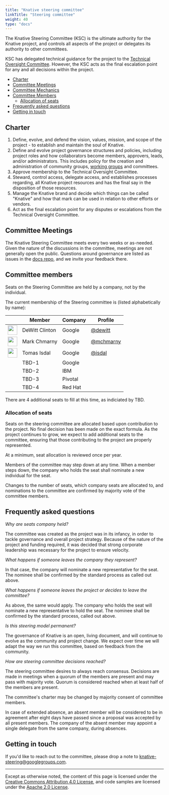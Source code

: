 ```yaml
---
title: "Knative steering committee"
linkTitle: "Steering committee"
weight: 40
type: "docs"
---
```


The Knative Steering Committee (KSC) is the ultimate authority for the Knative
project, and controls all aspects of the project or delegates its authority
to other committees.

KSC has delegated technical guidance for the project to the
[Technical Oversight Committee](./TECH-OVERSIGHT-COMMITTEE.md). However, the KSC
acts as the final escalation point for any and all decisions within the project.

- [Charter](#charter)
- [Committee Meetings](#committee-meetings)
- [Committee Mechanics](#committee-mechanics)
- [Committee Members](#committee-members)
  - [Allocation of seats](#allocation-of-seats)
- [Frequently asked questions](#frequently-asked-questions)
- [Getting in touch](#getting-in-touch)

## Charter

1. Define, evolve, and defend the vision, values, mission, and scope of the
   project - to establish and maintain the soul of Knative.
1. Define and evolve project governance structures and policies, including
   project roles and how collaborators become members, approvers, leads,
   and/or administrators. This includes policy for the creation and
   administration of community groups, [working groups](./WORKING-GROUPS.md) and
   committees.
1. Approve membership to the Technical Oversight Committee.
1. Steward, control access, delegate access, and establishes processes regarding,
   all Knative project resources and has the final say in the disposition of
   those resources.
1. Manage the Knative brand and decide which things can be called "Knative" and
   how that mark can be used in relation to other efforts or vendors.
1. Act as the final escalation point for any disputes or escalations from the
   Technical Oversight Committee.

## Committee Meetings

The Knative Steering Committee meets every two weeks or as-needed.
Given the nature of the discussions in the committee, meetings are not generally
open the public. Questions around governance are listed as issues in the
[docs repo](https://github.com/knative/docs), and we invite your feedback there.

## Committee members

Seats on the Steering Committee are held by a company, not by the individual.

The current membership of the Steering committee is (listed alphabetically by name):

| &nbsp;                                                   | Member         | Company | Profile                                  |
| -------------------------------------------------------- | -------------- | ------- | ---------------------------------------- |
| <img width="30px" src="https://github.com/dewitt.png">   | DeWitt Clinton | Google  | [@dewitt](https://github.com/dewitt)     |
| <img width="30px" src="https://github.com/mchmarny.png"> | Mark Chmarny   | Google  | [@mchmarny](https://github.com/mchmarny) |
| <img width="30px" src="https://github.com/isdal.png">    | Tomas Isdal    | Google  | [@isdal](https://github.com/isdal)       |
|   | TBD-1    | Google  |        |
|   | TBD-2    | IBM  |        |
|   | TBD-3    | Pivotal  |        |
|   | TBD-4    | Red Hat  |        |

There are 4 additional seats to fill at this time, as indiciated by TBD.

### Allocation of seats

Seats on the steering committee are allocated based upon contribution
to the project. No final decision has been made on the exact formula.
As the project continues to grow, we expect to add additional seats to the committee,
ensuring that those contributing to the project are properly represented.

At a minimum, seat allocation is reviewed once per year.

Members of the committee may step down at any time. When a member steps down, the
company who holds the seat shall nominate a new individual for the seat.

Changes to the number of seats, which company seats are allocated to, and nominations
to the committee are confirmed by majority vote of the committee members.

## Frequently asked questions

_Why are seats company held?_

The committee was created as the project was in its infancy, in order to tackle governance
and overall project strategy. Because of the nature of the project and funding required,
it was decided that strong corporate leadership was necessary for the project to ensure
velocity.

_What happens if someone leaves the company they represent?_

In that case, the company will nominate a new representative for the seat. The nominee
shall be confirmed by the standard process as called out above.

_What happens if someone leaves the project or decides to leave the committee?_

As above, the same would apply. The company who holds the seat will nominate a new
representative to hold the seat. The nominee shall be confirmed by the standard process,
called out above.

_Is this steering model permanent?_

The governance of Knative is an open, living document, and will continue to evolve as
the community and project change. We expect over time we will adapt the way we run this
committee, based on feedback from the community.

_How are steering committee decisions reached?_

The steering committee desires to always reach consensus. Decisions are made in
meetings when a quorum of the members are present and may pass with majority
vote. Quorum is considered reached when at least half of the members are present.

The committee's charter may be changed by majority consent of committee members.

In case of extended absence, an absent member will be considered to be in
agreement after eight days have passed since a proposal was accepted by all
present members. The company of the absent member may appoint a single delegate
from the same company, during absences.

## Getting in touch

If you'd like to reach out to the committee, please drop a note
to [knative-steering@googlegroups.com](mailto:knative-steering@googlegroups.com).

---

Except as otherwise noted, the content of this page is licensed under the
[Creative Commons Attribution 4.0 License](https://creativecommons.org/licenses/by/4.0/),
and code samples are licensed under the
[Apache 2.0 License](https://www.apache.org/licenses/LICENSE-2.0).
